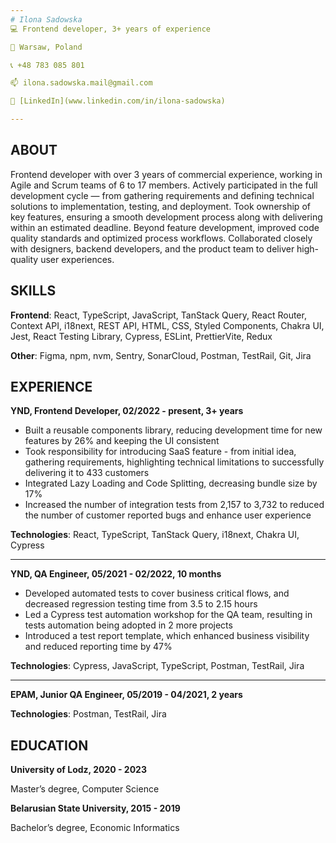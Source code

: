 ```yaml
---
# Ilona Sadowska
💻 Frontend developer, 3+ years of experience

📍 Warsaw, Poland

📞 +48 783 085 801

📫 ilona.sadowska.mail@gmail.com 

🔷 [LinkedIn](www.linkedin.com/in/ilona-sadowska)

---
```



## ABOUT

Frontend developer with over 3 years of commercial experience, working in Agile and Scrum teams of 6 to 17 members. Actively participated in the full development cycle — from gathering requirements and defining technical solutions to implementation, testing, and deployment. Took ownership of key features, ensuring a smooth development process along with delivering within an estimated deadline. Beyond feature development, improved code quality standards and optimized process workflows. Collaborated closely with designers, backend developers, and the product team to deliver high-quality user experiences.

## SKILLS

__Frontend__: React, TypeScript, JavaScript, TanStack Query, React Router, Context API, i18next, REST API, HTML, CSS, Styled Components, Chakra UI, Jest, React Testing Library, Cypress, ESLint, PrettierVite, Redux

__Other__: Figma, npm, nvm, Sentry, SonarCloud, Postman, TestRail, Git, Jira

## EXPERIENCE

__YND, Frontend Developer, 02/2022 - present, 3+ years__

* Built a reusable components library, reducing development time for new features by 26% and keeping the UI consistent
* Took responsibility for introducing SaaS feature - from initial idea, gathering requirements, highlighting technical limitations to successfully delivering it to 433 customers
* Integrated Lazy Loading and Code Splitting, decreasing bundle size by 17%
* Increased the number of integration tests from 2,157 to 3,732 to reduced the number of customer reported bugs and enhance user experience

__Technologies__: React, TypeScript, TanStack Query, i18next, Chakra UI, Cypress

---

__YND, QA Engineer, 05/2021 - 02/2022, 10 months__

* Developed automated tests to cover business critical flows, and decreased regression testing time from 3.5 to 2.15 hours
* Led a Cypress test automation workshop for the QA team, resulting in tests automation being adopted in 2 more projects
* Introduced a test report template, which enhanced business visibility and reduced reporting time by 47%

__Technologies__: Cypress, JavaScript, TypeScript, Postman, TestRail, Jira

---

__EPAM, Junior QA Engineer, 05/2019 - 04/2021, 2 years__

__Technologies__: Postman, TestRail, Jira

## EDUCATION

__University of Lodz, 2020 - 2023__

Master’s degree, Computer Science

__Belarusian State University, 2015 - 2019__

Bachelor’s degree, Economic Informatics
